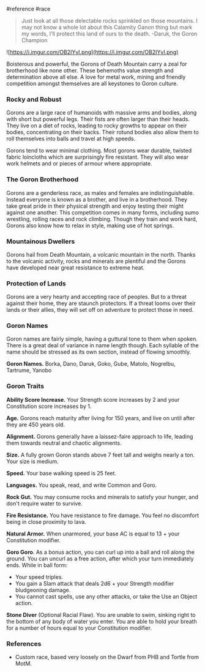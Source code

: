  #reference #race 

>Just look at all those delectable rocks sprinkled on those mountains. I may not know a whole lot about this Calamity Ganon thing but mark my words, I'll protect this land of ours to the death.
-Daruk, the Goron Champion

![https://i.imgur.com/OB2IYvI.png](https://i.imgur.com/OB2IYvI.png)

Boisterous and powerful, the Gorons of Death Mountain carry a zeal for brotherhood like none other. These behemoths value strength and determination above all else. A love for metal work, mining and friendly competition amongst themselves are all keystones to Goron culture.

### Rocky and Robust

Gorons are a large race of humanoids with massive arms and bodies, along with short but powerful legs. Their fists are often larger than their heads. They live on a diet of rocks, leading to rocky growths to appear on their bodies, concentrating on their backs. Their rotund bodies also allow them to roll themselves into balls and travel at high speeds.

Gorons tend to wear minimal clothing. Most gorons wear durable, twisted fabric loincloths which are surprisingly fire resistant. They will also wear work helmets and or pieces of armour where appropriate.

### The Goron Brotherhood

Gorons are a genderless race, as males and females are indistinguishable. Instead everyone is known as a brother, and live in a brotherhood. They take great pride in their physical strength and enjoy testing their might against one another. This competition comes in many forms, including sumo wrestling, rolling races and rock climbing. Though they train and work hard, Gorons also know how to relax in style, making use of hot springs.

### Mountainous Dwellers

Gorons hail from Death Mountain, a volcanic mountain in the north. Thanks to the volcanic activity, rocks and minerals are plentiful and the Gorons have developed near great resistance to extreme heat.

### Protection of Lands

Gorons are a very hearty and accepting race of peoples. But to a threat against their home, they are staunch protectors. If a threat looms over their lands or their allies, they will set off on adventure to protect those in need.

### Goron Names

Goron names are fairly simple, having a guttural tone to them when spoken. There is a great deal of variance in name length though. Each syllable of the name should be stressed as its own section, instead of flowing smoothly.

**Goron Names.** Borka, Dano, Daruk, Goko, Gube, Matolo, Nogrelbu, Tartrume, Yanobo

### Goron Traits

**Ability Score Increase.** Your Strength score increases by 2 and your Constitution score increases by 1.

**Age.** Gorons reach maturity after living for 150 years, and live on until after they are 450 years old.

**Alignment.** Gorons generally have a laissez-faire approach to life, leading them towards neutral and chaotic alignments.

**Size.** A fully grown Goron stands above 7 feet tall and weighs nearly a ton. Your size is medium.

**Speed.** Your base walking speed is 25 feet.

**Languages.** You speak, read, and write Common and Goro.

**Rock Gut.** You may consume rocks and minerals to satisfy your hunger, and don't require water to survive.

**Fire Resistance.** You have resistance to fire damage. You feel no discomfort being in close proximity to lava.

**Natural Armor.** When unarmored, your base AC is equal to 13 + your Constitution modifier.

**Goro Goro**. As a bonus action, you can curl up into a ball and roll along the ground. You can uncurl as a free action, after which your turn immediately ends. While in ball form:

- Your speed triples.
- You gain a Slam attack that deals 2d6 + your Strength modifier bludgeoning damage.
- You cannot cast spells, use any other attacks, or take the Use an Object action.

**Stone Diver** (Optional Racial Flaw). You are unable to swim, sinking right to the bottom of any body of water you enter. You are able to hold your breath for a number of hours equal to your Constitution modifier.

### References

* Custom race, based very loosely on the Dwarf from PHB and Tortle from MotM.
